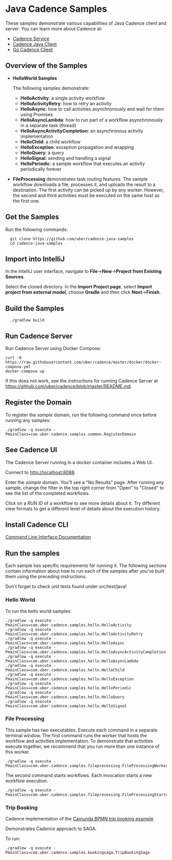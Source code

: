 # Java Cadence Samples
These samples demonstrate various capabilities of Java Cadence client and server. You can learn more about Cadence at:
* [Cadence Service](https://github.com/uber/cadence)
* [Cadence Java Client](https://github.com/uber/cadence-java-client)
* [Go Cadence Client](https://github.com/uber-go/cadence-client)

## Overview of the Samples

* **HelloWorld Samples**

    The following samples demonstrate:

  * **HelloActivity**: a single activity workflow
  * **HelloActivityRetry**: how to retry an activity
  * **HelloAsync**: how to call activities asynchronously and wait for them using Promises
  * **HelloAsyncLambda**: how to run part of a workflow asynchronously in a separate task (thread)
  * **HelloAsyncActivityCompletion**: an asynchronous activity implementation
  * **HelloChild**: a child workflow
  * **HelloException**: exception propagation and wrapping
  * **HelloQuery**: a query
  * **HelloSignal**: sending and handling a signal
  * **HelloPeriodic**: a sample workflow that executes an activity periodically forever

* **FileProcessing** demonstrates task routing features. The sample workflow downloads a file, processes it, and uploads
    the result to a destination. The first activity can be picked up by any worker. However, the second and third activities
    must be executed on the same host as the first one.

## Get the Samples

Run the following commands:

      git clone https://github.com/uber/cadence-java-samples
      cd cadence-java-samples

## Import into IntelliJ

In the IntelliJ user interface, navigate to **File**->**New**->**Project from Existing Sources**.

Select the cloned directory. In the **Import Project page**, select **Import project from external model**,
choose **Gradle** and then click **Next**->**Finish**.

## Build the Samples

      ./gradlew build

## Run Cadence Server

Run Cadence Server using Docker Compose:

    curl -O https://raw.githubusercontent.com/uber/cadence/master/docker/docker-compose.yml
    docker-compose up

If this does not work, see the instructions for running Cadence Server at https://github.com/uber/cadence/blob/master/README.md.

## Register the Domain

To register the *sample* domain, run the following command once before running any samples:

    ./gradlew -q execute -PmainClass=com.uber.cadence.samples.common.RegisterDomain

## See Cadence UI

The Cadence Server running in a docker container includes a Web UI.

Connect to [http://localhost:8088](http://localhost:8088).

Enter the *sample* domain. You'll see a "No Results" page. After running any sample, change the 
filter in the
top right corner from "Open" to "Closed" to see the list of the completed workflows.

Click on a *RUN ID* of a workflow to see more details about it. Try different view formats to get a different level
of details about the execution history.

## Install Cadence CLI

[Command Line Interface Documentation](https://mfateev.github.io/cadence/docs/08_cli)

## Run the samples

Each sample has specific requirements for running it. The following sections contain information about
how to run each of the samples after you've built them using the preceding instructions.

Don't forget to check unit tests found under src/test/java!

### Hello World

To run the hello world samples:

    ./gradlew -q execute -PmainClass=com.uber.cadence.samples.hello.HelloActivity
    ./gradlew -q execute -PmainClass=com.uber.cadence.samples.hello.HelloActivityRetry
    ./gradlew -q execute -PmainClass=com.uber.cadence.samples.hello.HelloAsync
    ./gradlew -q execute -PmainClass=com.uber.cadence.samples.hello.HelloAsyncActivityCompletion
    ./gradlew -q execute -PmainClass=com.uber.cadence.samples.hello.HelloAsyncLambda
    ./gradlew -q execute -PmainClass=com.uber.cadence.samples.hello.HelloChild
    ./gradlew -q execute -PmainClass=com.uber.cadence.samples.hello.HelloException
    ./gradlew -q execute -PmainClass=com.uber.cadence.samples.hello.HelloPeriodic
    ./gradlew -q execute -PmainClass=com.uber.cadence.samples.hello.HelloQuery
    ./gradlew -q execute -PmainClass=com.uber.cadence.samples.hello.HelloSignal

### File Processing

This sample has two executables. Execute each command in a separate terminal window. The first command
runs the worker that hosts the workflow and activities implementation. To demonstrate that activities
execute together, we recommend that you run more than one instance of this worker.

    ./gradlew -q execute -PmainClass=com.uber.cadence.samples.fileprocessing.FileProcessingWorker

The second command starts workflows. Each invocation starts a new workflow execution.

    ./gradlew -q execute -PmainClass=com.uber.cadence.samples.fileprocessing.FileProcessingStarter
    
### Trip Booking

Cadence implementation of the [Camunda BPMN trip booking example](https://github.com/berndruecker/trip-booking-saga-java)

Demonstrates Cadence approach to SAGA.

To run:

    ./gradlew -q execute -PmainClass=com.uber.cadence.samples.bookingsaga.TripBookingSaga


